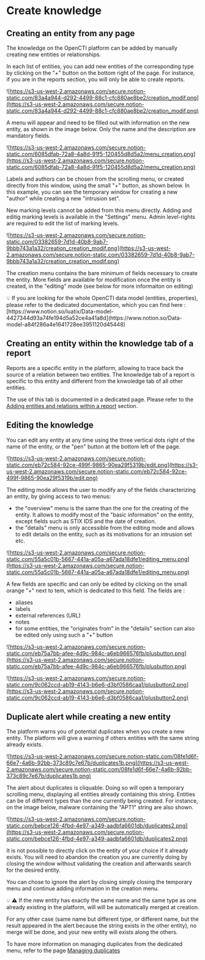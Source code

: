 # Create knowledge

## Creating an entity from any page

The knowledge on the OpenCTI platform can be added by manually creating new entities or relationships.

In each list of entities, you can add new entities of the corresponding type by clicking on the "+" button on the bottom right of the page. For instance, if you are in the reports section, you will only be able to create reports. 

![https://s3-us-west-2.amazonaws.com/secure.notion-static.com/83a4a944-d292-4499-88c1-cfc880ae8be2/creation_modif.png](https://s3-us-west-2.amazonaws.com/secure.notion-static.com/83a4a944-d292-4499-88c1-cfc880ae8be2/creation_modif.png)

A menu will appear and need to be filled out with information on the new entity, as shown in the image below. Only the name and the description are mandatory fields.

![https://s3-us-west-2.amazonaws.com/secure.notion-static.com/6085dfab-72a8-4a8d-91f5-120455d8d5a2/menu_creation.png](https://s3-us-west-2.amazonaws.com/secure.notion-static.com/6085dfab-72a8-4a8d-91f5-120455d8d5a2/menu_creation.png)

Labels and authors can be chosen from the scrolling menu, or created directly from this window, using the small "+" button, as shown below. In this example, you can see the temporary window for creating a new "author" while creating a new "intrusion set".

New marking levels cannot be added from this menu directly. Adding and editig marking levels is available in the "Settings" menu. Admin level-rights are required to edit the list of marking levels.

![https://s3-us-west-2.amazonaws.com/secure.notion-static.com/03382659-7d1d-40b8-9ab7-9bbb743a1a32/creation_creation_modif.png](https://s3-us-west-2.amazonaws.com/secure.notion-static.com/03382659-7d1d-40b8-9ab7-9bbb743a1a32/creation_creation_modif.png)

The creation menu contains the bare minimum of fields necessary to create the entity. More fields are available for modification once the entity is created, in the "editing" mode (see below for more informaiton on editing)

<aside>
💡 If you are looking for the whole OpenCTI data model (entities, properties), please refer to the dedicated documentation, which you can find here : [https://www.notion.so/luatix/Data-model-4427344d93a74fe194d5a52ce4a41a8d](https://www.notion.so/Data-model-a84f286a4e1641728ee3951120d45448)

</aside>

## Creating an entity within the knowledge tab of a report

Reports are a specific entity in the platform, allowing to trace back the source of a relation between two entities. The knowledge tab of a report is specific to this entity and different from the knwoledge tab of all other entities. 

The use of this tab is documented in a dedicated page. Please refer to the [Adding entities and relations within a report](https://www.notion.so/Adding-entities-and-relations-within-a-report-3c5acf91b180466992644dab8c1c859c) section.

## Editing the knowledge

You can edit any entity at any time using the three vertical dots right of the name of the entity, or the "pen" button at the bottom left of the page.

![https://s3-us-west-2.amazonaws.com/secure.notion-static.com/eb72c584-92ce-499f-9865-90ea29f5319b/edit.png](https://s3-us-west-2.amazonaws.com/secure.notion-static.com/eb72c584-92ce-499f-9865-90ea29f5319b/edit.png)

The editing mode allows the user to modify any of  the fields characterizing an entity, by giving access to two menus: 

- the "overview" menu is the same than the one for the creating of the entity. It allows to modify most of the "basic information" on the entity, except fields such as STIX IDS and the date of creation.
- the "details" menu is only accessible from the editing mode and allows to edit details on the entity, such as its motivations for an intrusion set etc.

![https://s3-us-west-2.amazonaws.com/secure.notion-static.com/55a5c01b-5667-441a-a05a-a67ada18dfe1/editing_menu.png](https://s3-us-west-2.amazonaws.com/secure.notion-static.com/55a5c01b-5667-441a-a05a-a67ada18dfe1/editing_menu.png)

A few fields are specific and can only be edited by clicking on the small orange "+" next to tem, which is dedicated to this field. The fields are :

- aliases
- labels
- external references (URL)
- notes
- for some entities, the "originates from" in the "details" section can also be edited only using such a "+" button

![https://s3-us-west-2.amazonaws.com/secure.notion-static.com/eb75a7bb-afee-4d9c-984c-a6eb966576fb/plusbutton.png](https://s3-us-west-2.amazonaws.com/secure.notion-static.com/eb75a7bb-afee-4d9c-984c-a6eb966576fb/plusbutton.png)

![https://s3-us-west-2.amazonaws.com/secure.notion-static.com/9c062ccd-ab19-4143-b6e6-d3bf0586caa1/plusbutton2.png](https://s3-us-west-2.amazonaws.com/secure.notion-static.com/9c062ccd-ab19-4143-b6e6-d3bf0586caa1/plusbutton2.png)

## Duplicate alert while creating a new entity

The platform warns you of potential duplicates when you create a new entity. The platform will give a warning if others entities with the same string already exists. 

![https://s3-us-west-2.amazonaws.com/secure.notion-static.com/08fe1d6f-66e7-4a6b-92bb-373c89c7e67b/duplicates1b.png](https://s3-us-west-2.amazonaws.com/secure.notion-static.com/08fe1d6f-66e7-4a6b-92bb-373c89c7e67b/duplicates1b.png)

The alert about duplicates is cliquable. Doing so will open a temporary scrolling menu, displaying all entities already containing this string. Entities can be of different types than the one currently being created. For instance, on the image below, malware containing the "APT1" string are also shown.

![https://s3-us-west-2.amazonaws.com/secure.notion-static.com/bebce126-4fbd-4e97-a349-aadbfa6601db/duplicates2.png](https://s3-us-west-2.amazonaws.com/secure.notion-static.com/bebce126-4fbd-4e97-a349-aadbfa6601db/duplicates2.png)

It is not possible to directly click on the entity of your choice if it already exists. You will need to abandon the creation you are currently doing by closing the window without validating the creation and afterwards search for the desired entity.

You can chose to ignore the alert by closing simply closing the temporary menu and continue adding information in the creation menu. 

<aside>
💡 ⚠️ If the new entity has exactly the same name and the same type as one already existing in the platform, will will be automatically merged at creation.

</aside>

For any other case (same name but different type, or different name, but the result appeared in the alert because the string exists in the other entity), no merge will be done, and your new entity will exists along the others.

To have more information on managing duplicates from the dedicated menu, refer to the page [Managing duplicates](https://www.notion.so/Managing-duplicates-46202c8e0abb43ff93bddacea4c40cb7)